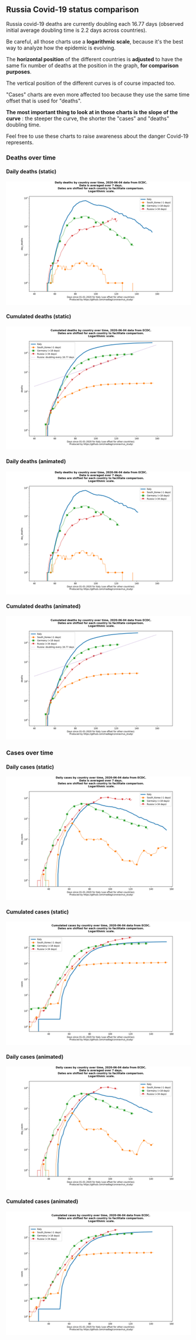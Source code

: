 ## Russia Covid-19 status comparison 

Russia covid-19 deaths are currently doubling each 16.77 days (observed initial average doubling time is 2.2 days across countries).



Be careful, all those charts use a **logarithmic scale**, because it's the best way to analyze how the epidemic is evolving.
 
The **horizontal position** of the different countries is **adjusted** to have the same fix number of deaths at the position in the graph, **for comparison purposes**.

The vertical position of the different curves is of course impacted too.

"Cases" charts are even more affected too because they use the same time offset that is used for "deaths".

**The most important thing to look at in those charts is the slope of the curve** : the steeper the curve, the shorter the "cases" and "deaths" doubling time.

Feel free to use these charts to raise awareness about the danger Covid-19 represents. 


 
### Deaths over time
 
#### Daily deaths (static)
![Russia covid-19 daily deaths static chart](https://raw.githubusercontent.com/madlag/coronavirus_study/master/notebooks/graphs/2020-06-04/countries/Russia/2020-06-04_Russia_day_deaths.png "Russia covid-19 day_deaths static chart")   
 
#### Cumulated deaths (static)
![Russia covid-19 cumulated deaths static chart](https://raw.githubusercontent.com/madlag/coronavirus_study/master/notebooks/graphs/2020-06-04/countries/Russia/2020-06-04_Russia_deaths.png "Russia covid-19 deaths static chart")   
 
#### Daily deaths (animated)
![Russia covid-19 daily deaths animated chart](https://raw.githubusercontent.com/madlag/coronavirus_study/master/notebooks/graphs/2020-06-04/countries/Russia/2020-06-04_Russia_day_deaths.gif "Russia covid-19 day_deaths animated chart")   
 
#### Cumulated deaths (animated)
![Russia covid-19 cumulated deaths animated chart](https://raw.githubusercontent.com/madlag/coronavirus_study/master/notebooks/graphs/2020-06-04/countries/Russia/2020-06-04_Russia_deaths.gif "Russia covid-19 deaths animated chart")   

 
### Cases over time
 
#### Daily cases (static)
![Russia covid-19 daily cases static chart](https://raw.githubusercontent.com/madlag/coronavirus_study/master/notebooks/graphs/2020-06-04/countries/Russia/2020-06-04_Russia_day_cases.png "Russia covid-19 day_cases static chart")   
 
#### Cumulated cases (static)
![Russia covid-19 cumulated cases static chart](https://raw.githubusercontent.com/madlag/coronavirus_study/master/notebooks/graphs/2020-06-04/countries/Russia/2020-06-04_Russia_cases.png "Russia covid-19 cases static chart")   
 
#### Daily cases (animated)
![Russia covid-19 daily cases animated chart](https://raw.githubusercontent.com/madlag/coronavirus_study/master/notebooks/graphs/2020-06-04/countries/Russia/2020-06-04_Russia_day_cases.gif "Russia covid-19 day_cases animated chart")   
 
#### Cumulated cases (animated)
![Russia covid-19 cumulated cases animated chart](https://raw.githubusercontent.com/madlag/coronavirus_study/master/notebooks/graphs/2020-06-04/countries/Russia/2020-06-04_Russia_cases.gif "Russia covid-19 cases animated chart")   


